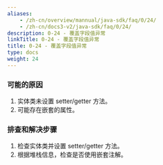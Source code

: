 ```yaml
---
aliases:
    - /zh-cn/overview/mannual/java-sdk/faq/0/24/
    - /zh-cn/docs3-v2/java-sdk/faq/0/24/
description: 0-24 - 覆盖字段值异常
linkTitle: 0-24 - 覆盖字段值异常
title: 0-24 - 覆盖字段值异常
type: docs
weight: 24
---
```








### 可能的原因

1. 实体类未设置 setter/getter 方法。
2. 可能存在嵌套的属性。

### 排查和解决步骤

1. 检查实体类并设置 setter/getter 方法。
2. 根据堆栈信息，检查是否使用嵌套注解。